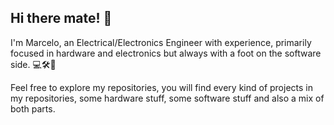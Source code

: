 ## Hi there mate! 🤘

I'm Marcelo, an Electrical/Electronics Engineer with experience, primarily focused in hardware and electronics but always with a foot on the software side. 💻🛠️🔌

Feel free to explore my repositories, you will find every kind of projects in my repositories, some hardware stuff, some software stuff and also a mix of both parts.

<!--
**GrumpyTrooll/grumpytrooll** is a ✨ _special_ ✨ repository because its `README.md` (this file) appears on your GitHub profile.

Here are some ideas to get you started:

- 🔭 I’m currently working on ...
- 🌱 I’m currently learning ...
- 👯 I’m looking to collaborate on ...
- 🤔 I’m looking for help with ...
- 💬 Ask me about ...
- 📫 How to reach me: ...
- 😄 Pronouns: ...
- ⚡ Fun fact: ...
-->
